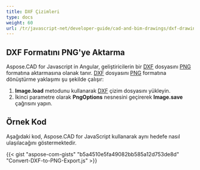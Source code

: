 ```yaml
---
title: DXF Çizimleri
type: docs
weight: 60
url: /tr/javascript-net/developer-guide/cad-and-bim-drawings/dxf-drawings/
---
```


## **DXF Formatını PNG'ye Aktarma**

Aspose.CAD for Javascript in Angular, geliştiricilerin bir [DXF](https://docs.fileformat.com/cad/dxf/) dosyasını [PNG](https://docs.fileformat.com/image/png/) formatına aktarmasına olanak tanır.
[DXF](https://docs.fileformat.com/cad/dxf/) dosyasını [PNG](https://docs.fileformat.com/image/png/) formatına dönüştürme yaklaşımı şu şekilde çalışır:

1. **Image.load** metodunu kullanarak [DXF](https://docs.fileformat.com/cad/dxf/) çizim dosyasını yükleyin.
1. İkinci parametre olarak **PngOptions** nesnesini geçirerek **Image.save** çağrısını yapın.

## Örnek Kod

Aşağıdaki kod, Aspose.CAD for JavaScript kullanarak aynı hedefe nasıl ulaşılacağını göstermektedir.

{{< gist "aspose-com-gists" "b5a4510e5fa49082bb585a12d753de8d" "Convert-DXF-to-PNG-Export.js" >}}

